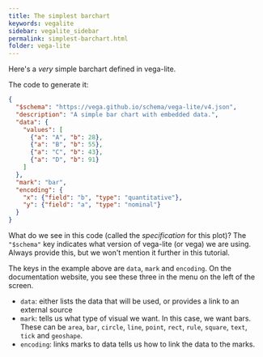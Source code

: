 ```yaml
---
title: The simplest barchart
keywords: vegalite
sidebar: vegalite_sidebar
permalink: simplest-barchart.html
folder: vega-lite
---
```

Here's a _very_ simple barchart defined in vega-lite.

<div id="vis1"></div>
<script type="text/javascript">
  var yourVlSpec = {
    "$schema": "https://vega.github.io/schema/vega-lite/v4.json",
    "description": "A simple bar chart with embedded data.",
    "data": {
      "values": [
        {"a": "A", "b": 28},
        {"a": "B", "b": 55},
        {"a": "C", "b": 43},
        {"a": "D", "b": 91}
      ]
    },
    "mark": "bar",
    "encoding": {
      "x": {"field": "b", "type": "quantitative"},
      "y": {"field": "a", "type": "nominal"}
    }
  };
  vegaEmbed('#vis1', yourVlSpec);
</script>

<!--
<img src="{{site.baseurl}}/assets/vegalite-simplestbarchart.png" width="50%" />
-->

The code to generate it:

```json
{
  "$schema": "https://vega.github.io/schema/vega-lite/v4.json",
  "description": "A simple bar chart with embedded data.",
  "data": {
    "values": [
      {"a": "A", "b": 28},
      {"a": "B", "b": 55},
      {"a": "C", "b": 43},
      {"a": "D", "b": 91}
    ]
  },
  "mark": "bar",
  "encoding": {
    "x": {"field": "b", "type": "quantitative"},
    "y": {"field": "a", "type": "nominal"}
  }
}
```

What do we see in this code (called the _specification_ for this plot)? The `"$schema"` key indicates what version of vega-lite (or vega) we are using. Always provide this, but we won't mention it further in this tutorial.

The keys in the example above are `data`, `mark` and `encoding`. On the documentation website, you see these three in the menu on the left of the screen.

- `data`: either lists the data that will be used, or provides a link to an external source
- `mark`: tells us what type of visual we want. In this case, we want bars. These can be `area`, `bar`, `circle`, `line`, `point`, `rect`, `rule`, `square`, `text`, `tick` and `geoshape`.
- `encoding`: links marks to data tells us how to link the data to the marks.
